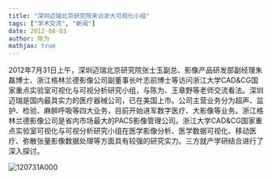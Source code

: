 ```yaml
---
title: "深圳迈瑞北京研究院来访浙大可视化小组"
tags: ["学术交流", "新闻"]
date: 2012-08-03
author: 陈为        
mathjax: true
---
```


2012年7月31日上午，深圳迈瑞北京研究院张士玉副总、影像产品研发部副经理朱磊博士、浙江格林兰德影像公司副董事长叶志前博士等访问浙江大学CAD&CG国家重点实验室可视化与可视分析研究小组，与陈为、王章野等老师交流看法。深圳迈瑞是国内最具实力的医疗器械公司，已在美国上市。公司主营业务分为超声、监护、检验、麻醉呼吸等四大业务，目前开始进军数字医疗、大影像等业务。浙江格林兰德影像公司是省内市场最大的PACS影像管理公司。浙江大学CAD&CG国家重点实验室可视化与可视分析研究小组在医学影像分析、医学数据可视化、移动医疗、弥散张量影像数据处理等方面具有较强的研究实力。三方就产学研结合进行了深入探讨。

![120731A000](http://www.cad.zju.edu.cn/home/vagblog/wp-content/uploads/2012/08/120731A0001.jpg)